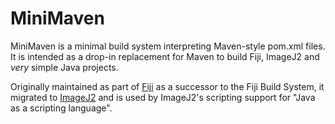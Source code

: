 # MiniMaven

MiniMaven is a minimal build system interpreting Maven-style pom.xml files. It
is intended as a drop-in replacement for Maven to build Fiji, ImageJ2 and *very*
simple Java projects.

Originally maintained as part of [Fiji](http://fiji.sc/) as a successor to the
Fiji Build System, it migrated to [ImageJ2](http://developer.imagej.net/) and is
used by ImageJ2's scripting support for "Java as a scripting language".
